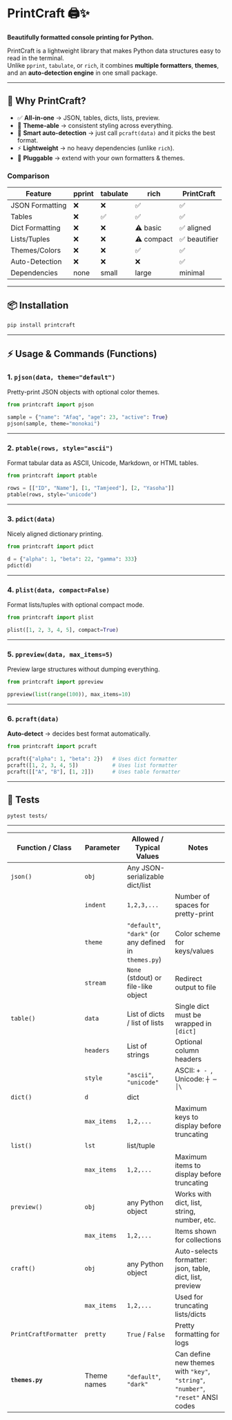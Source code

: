 # PrintCraft 🖨️✨
**Beautifully formatted console printing for Python.**

PrintCraft is a lightweight library that makes Python data structures easy to read in the terminal.  
Unlike `pprint`, `tabulate`, or `rich`, it combines **multiple formatters**, **themes**, and an **auto-detection engine** in one small package.

---

## 🚀 Why PrintCraft?
- ✅ **All-in-one** → JSON, tables, dicts, lists, preview.
- 🎨 **Theme-able** → consistent styling across everything.
- 🤖 **Smart auto-detection** → just call `pcraft(data)` and it picks the best format.
- ⚡ **Lightweight** → no heavy dependencies (unlike `rich`).
- 🧩 **Pluggable** → extend with your own formatters & themes.

### Comparison
| Feature             | pprint | tabulate | rich | **PrintCraft** |
|---------------------|--------|----------|------|----------------|
| JSON Formatting     | ❌      | ❌        | ✅   | ✅ |
| Tables              | ❌      | ✅        | ✅   | ✅ |
| Dict Formatting     | ❌      | ❌        | ⚠️ basic | ✅ aligned |
| Lists/Tuples        | ❌      | ❌        | ⚠️ compact | ✅ beautifier |
| Themes/Colors       | ❌      | ❌        | ✅   | ✅ |
| Auto-Detection      | ❌      | ❌        | ❌   | ✅ |
| Dependencies        | none   | small    | large| minimal |

---

## 📦 Installation
```bash
pip install printcraft
```

---

## ⚡ Usage & Commands (Functions)

### 1. `pjson(data, theme="default")`
Pretty-print JSON objects with optional color themes.  
```python
from printcraft import pjson

sample = {"name": "Afaq", "age": 23, "active": True}
pjson(sample, theme="monokai")
```

---

### 2. `ptable(rows, style="ascii")`
Format tabular data as ASCII, Unicode, Markdown, or HTML tables.  
```python
from printcraft import ptable

rows = [["ID", "Name"], [1, "Tamjeed"], [2, "Yasoha"]]
ptable(rows, style="unicode")
```

---

### 3. `pdict(data)`
Nicely aligned dictionary printing.  
```python
from printcraft import pdict

d = {"alpha": 1, "beta": 22, "gamma": 333}
pdict(d)
```

---

### 4. `plist(data, compact=False)`
Format lists/tuples with optional compact mode.  
```python
from printcraft import plist

plist([1, 2, 3, 4, 5], compact=True)
```

---

### 5. `ppreview(data, max_items=5)`
Preview large structures without dumping everything.  
```python
from printcraft import ppreview

ppreview(list(range(100)), max_items=10)
```

---

### 6. `pcraft(data)`
**Auto-detect** → decides best format automatically.  
```python
from printcraft import pcraft

pcraft({"alpha": 1, "beta": 2})   # Uses dict formatter
pcraft([1, 2, 3, 4, 5])           # Uses list formatter
pcraft([["A", "B"], [1, 2]])      # Uses table formatter
```

---

## 🧪 Tests
```bash
pytest tests/
```

---

| Function / Class      | Parameter   | Allowed / Typical Values                              | Notes                                                                            | 
| --------------------- | ----------- | ----------------------------------------------------- | -------------------------------------------------------------------------------- | 
| `json()`              | `obj`       | Any JSON-serializable dict/list                       |                                                                                  | 
|                       | `indent`    | `1,2,3,...`                                           | Number of spaces for pretty-print                                                | 
|                       | `theme`     | `"default"`, `"dark"` (or any defined in `themes.py`) | Color scheme for keys/values                                                     | 
|                       | `stream`    | `None` (stdout) or file-like object                   | Redirect output to file                                                          | 
| `table()`             | `data`      | List of dicts / list of lists                         | Single dict must be wrapped in `[dict]`                                          | 
|                       | `headers`   | List of strings                                       | Optional column headers                                                          | 
|                       | `style`     | `"ascii"`, `"unicode"`                                | ASCII: `+ - `, Unicode: `┼ ─ │\`                                                 |
| `dict()`              | `d`         | dict                                                  |                                                                                  | 
|                       | `max_items` | `1,2,...`                                             | Maximum keys to display before truncating                                        | 
| `list()`              | `lst`       | list/tuple                                            |                                                                                  | 
|                       | `max_items` | `1,2,...`                                             | Maximum items to display before truncating                                       | 
| `preview()`           | `obj`       | any Python object                                     | Works with dict, list, string, number, etc.                                      | 
|                       | `max_items` | `1,2,...`                                             | Items shown for collections                                                      | 
| `craft()`             | `obj`       | any Python object                                     | Auto-selects formatter: json, table, dict, list, preview                         | 
|                       | `max_items` | `1,2,...`                                             | Used for truncating lists/dicts                                                  | 
| `PrintCraftFormatter` | `pretty`    | `True` / `False`                                      | Pretty formatting for logs                                                       | 
| **`themes.py`**       | Theme names | `"default"`, `"dark"`                                 | Can define new themes with `"key"`, `"string"`, `"number"`, `"reset"` ANSI codes | 

